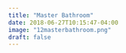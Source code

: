 ```yaml
---
title: "Master Bathroom"
date: 2018-06-27T10:15:47-04:00
image: "12masterbathroom.png"
draft: false
---
```

